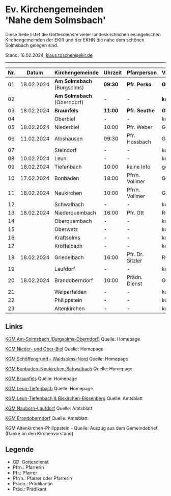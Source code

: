 # Ev. Kirchengemeinden<br>'Nahe dem Solmsbach'
Diese Seite listet die Gottesdienste vieler landeskirchlichen evangelischen Kirchengemeinden
der EKIR und der EKHN die nahe dem schönen Solmsbach gelegen sind.

Stand:  16.02.2024, klaus.toscher@ekir.de

--------------------------------------------------------------------

 Nr. | Datum      | Kirchengemeinde | Uhrzeit    | Pfarrperson       | Veranstaltung/Bemerkung |
 --- | ---------- | --------------- | ---------- | ----------------- | ----------------------- |
  01 | 18.02.2024 | **Am Solmsbach**<br>(Burgsolms) | **09:30**  | **Pfr. Perko**    | **GD**  |
  02 |            | **Am Solmsbach**<br>(Oberndorf) | -     | -      | **kein GD**             |
  03 | 18.02.2024 | **Braunfels**   | **11:00**  | **Pfr. Seuthe**   | **GD**                  |
  04 |            | Oberbiel        | -          | -                 | kein GD                 |
  05 | 18.02.2024 | Niederbiel      | 10:00      | Pfr. Weber        | GD in der Kirche        |
  06 | 11.02.2024 | Albshausen      | 09:30      | Pfr. Hossbach     | GD im Gemeindehaus      |
  07 |            | Steindorf       | -          | -                 | kein GD                 |
  08 | 10.02.2024 | Leun            | -          | -                 | kein GD                 |
  09 | 18.02.2024 | Tiefenbach      | 10:00      | keine Info        | gemeinsamer GD mit Leun |
  10 | 17.02.2024 | Bonbaden        | 18:00      | Pfr/n. Vollmer    | GD in der Kirche        |
  11 | 18.02.2024 | Neukirchen      | 10:00      | Pfr/n. Vollmer    | GD in der Kirche        |
  12 |            | Schwalbach      | -          | -                 | kein GD                 |
  13 | 18.02.2024 | Niederquembach  | 16:00      | Pfr. Ott          | Rüstzeit für Konfis     |
  14 |            | Oberquembach    | -          | -                 | kein GD                 |
  15 |            | Oberwetz        | -          | -                 | kein GD                 |
  16 |            | Kraftsolms      | -          | -                 | kein GD                 |
  17 |            | Kröffelbach     | -          | -                 | kein GD                 |
  18 | 18.02.2024 | Griedelbach     | 16:00      | Pfr. Dr. Sitzler  | Rüstzeit für Konfis     |
  19 |            | Laufdorf        | -          | -                 | keine Info              |
  20 | 18.02.2024 | Brandoberndorf  | 10:00      | Prädn. Dienst     | GD im Gemeindehaus      |
  21 |            | Weiperfelden    | -          | -                 | kein GD                 |
  22 |            | Philippstein    | -          | -                 | kein GD                 |
  23 |            | Altenkirchen    | -          | -                 | kein GD                 |
 

## Links

[KGM Am-Solmsbach (Burgsolms-Oberndorf)](https://burgsolms.ekir.de) Quelle: Homepage

[KGM Nieder- und Ober-Biel](http://www.kirche-niederbiel.de/termine) Quelle: Homepage

[KGM Schöffengrund - Waldsolms-Nord](https://schoeffengrund-waldsolms.ekir.de) Quelle: Homepage

[KGM Bonbaden-Neukirchen-Schwalbach](https://www.evangelisch-bonbaden-schwalbach-neukirchen.de/gottesdienste/) Quelle: Homepage

[KGM Braunfels](https://www.evangelisch-in-braunfels.de) Quelle: Homepage

[KGM Leun-Tiefenbach](http://evangelische-kirchengemeinde-leun.de/gottesdiensplan/) Quelle: Homepage

[KGM Leun-Tiefenbach & Biskirchen-Bissenberg](https://ol.wittich.de/titel/1108/) Quelle: Amtsblatt

[KGM Nauborn-Laufdorf](https://ol.wittich.de/titel/1161/) Quelle: Amtsblatt

[KGM Brandoberndorf](https://ol.wittich.de/titel/1212/) Quelle: Amtsblatt

KGM Altenkirchen-Philippstein - Quelle: Auszug aus dem Gemeindebrief (Danke an den Kirchenvorstand)

## Legende
- GD: Gottesdienst
- Pfrn.: Pfarrerin
- Pfr.: Pfarrer
- Pfr/n.: Pfarrer oder Pfarrerin
- Prädn.: Prädikantin
- Präd.: Prädikant
